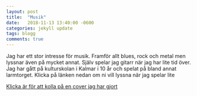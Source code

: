 ```yaml
---
layout: post
title:  "Musik"
date:   2018-11-13 13:40:00 -0600
categories: jekyll update
tags: blogg
comments: true
---
```


Jag har ett stor intresse för musik. Framför allt blues, rock och metal men lyssnar även på mycket annat.
Själv spelar jag gitarr när jag har lite tid över. Jag har gått på kulturskolan i Kalmar i 10 år och spelat på bland annat larmtorget.
Klicka på länken nedan om ni vill lyssna när jag spelar lite

[Klicka är för att kolla på en cover jag har gjort]

[Klicka är för att kolla på en cover jag har gjort]: https://www.youtube.com/watch?v=gB_mP8shSts
